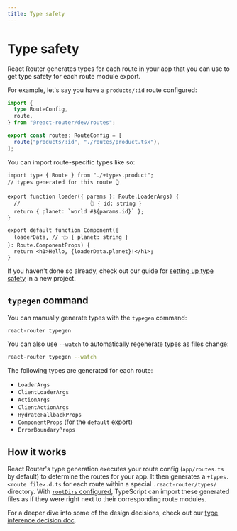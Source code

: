 ```yaml
---
title: Type safety
---
```


# Type safety

React Router generates types for each route in your app that you can use to get type safety for each route module export.

For example, let's say you have a `products/:id` route configured:

```ts filename=app/routes.ts
import {
  type RouteConfig,
  route,
} from "@react-router/dev/routes";

export const routes: RouteConfig = [
  route("products/:id", "./routes/product.tsx"),
];
```

You can import route-specific types like so:

```tsx filename=app/routes/product.tsx
import type { Route } from "./+types.product";
// types generated for this route 👆

export function loader({ params }: Route.LoaderArgs) {
  //                      👆 { id: string }
  return { planet: `world #${params.id}` };
}

export default function Component({
  loaderData, // 👈 { planet: string }
}: Route.ComponentProps) {
  return <h1>Hello, {loaderData.planet}!</h1>;
}
```

If you haven't done so already, check out our guide for [setting up type safety][setting-up-type-safety] in a new project.

## `typegen` command

You can manually generate types with the `typegen` command:

```sh
react-router typegen
```

You can also use `--watch` to automatically regenerate types as files change:

```sh
react-router typegen --watch
```

The following types are generated for each route:

- `LoaderArgs`
- `ClientLoaderArgs`
- `ActionArgs`
- `ClientActionArgs`
- `HydrateFallbackProps`
- `ComponentProps` (for the `default` export)
- `ErrorBoundaryProps`

## How it works

React Router's type generation executes your route config (`app/routes.ts` by default) to determine the routes for your app.
It then generates a `+types.<route file>.d.ts` for each route within a special `.react-router/types/` directory.
With [`rootDirs` configured][setting-up-type-safety], TypeScript can import these generated files as if they were right next to their corresponding route modules.

For a deeper dive into some of the design decisions, check out our [type inference decision doc](https://github.com/remix-run/react-router/blob/dev/decisions/0012-type-inference.md).

[setting-up-type-safety]: ../how-to/setting-up-type-safety.md
